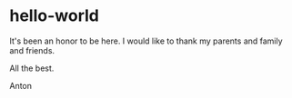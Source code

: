 # hello-world

It's been an honor to be here. I would like to thank my parents and family and friends. 

All the best.

Anton
